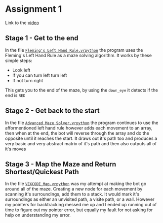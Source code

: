 # Assignment 1

Link to the [video](https://youtu.be/rNhS-SPZXBo)

## Stage 1 - Get to the end
In the file [ ``` Fleming's Left Hand Rule.vrpython ```](https://github.com/WestheadJ/robotics-assessment-1/blob/base/Fleming's%20Left%20Hand%20Rule.vrpython) 
the program uses the Fleming's Left Hand Rule as a maze solving algorithm. It works by these simple steps:
- Look left
- If you can turn left turn left
- If not turn right

This gets you to the end of the maze, by using the ```down_eye``` it detects if the end is ```RED```

## Stage 2 - Get back to the start
In the file [```Advanced Maze Solver.vrpython```](https://github.com/WestheadJ/robotics-assessment-1/blob/base/Advanced%20Maze%20Solver.vrpython) the program
continues to use the afformentioned left hand rule however adds each movement to an array, then when at the end, the bot will reverse through the array and do the opposite until it reaches the start. It draws out it's path too and produces a very basic and very abstract matrix of it's path and then also outputs all of it's moves

## Stage 3 - Map the Maze and Return Shortest/Quickest Path
In the file [```VEXCODE_Map.vrpython```](https://github.com/WestheadJ/robotics-assessment-1/blob/5e9e9b03ffd3320140b818fcaa3eda4da6b90794/VEXCODE_Map.vrpython) was my attempt at making the bot go around all of the maze. Creating a new node for each movement by scanning it's surroundings, add them to a stack. It would mark it's surroundings as either an unvisited path, a visite path, or a wall. However my pointers for backtracking messed me up and I ended up running out of time to figure out my pointer error, but equally my fault for not asking for help on understanding my error.



